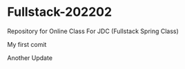 # Fullstack-202202
Repository for Online Class For JDC (Fullstack Spring Class)


My first comit

Another Update

